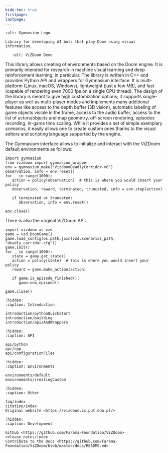 ```yaml
---
hide-toc: true
firstpage:
lastpage:
---
```


```{project-logo} _static/img/vizdoom-text.png
:alt: Gymnasium Logo
```

```{project-heading}
Library for developing AI bots that play Doom using visual information.
```

```{figure} _static/img/vizdoom-demo.gif
   :alt: ViZDoom Demo
```

This library allows creating of environments based on the Doom engine. It is primarily intended for research in machine visual learning and deep reinforcement learning, in particular. The library is written in C++ and provides Python API and wrappers for Gymnasium interface. It is multi-platform (Linux, macOS, Windows), lightweight (just a few MB), and fast (capable of rendering even 7000 fps on a single CPU thread). The design of the library is meant to give high customization options; it supports single-player as well as multi-player modes and implements many additional features like access to the depth buffer (3D vision), automatic labeling of game objects visible in the frame, access to the audio buffer, access to the list of actors/objects and map geometry, off-screen rendering, episodes recording, in-game time scaling. While it provides a set of simple exemplary scenarios, it easily allows one to create custom ones thanks to the visual editors and scripting language supported by the engine.


The Gymnasium interface allows to initialize and interact with the ViZDoom default environments as follows:

```{code-block} python
import gymnasium
from vizdoom import gymnasium_wrapper
env = gymnasium.make("VizdoomDeadlyCorridor-v0")
observation, info = env.reset()
for _ in range(1000):
   action = policy(observation)  # this is where you would insert your policy
   observation, reward, terminated, truncated, info = env.step(action)

   if terminated or truncated:
      observation, info = env.reset()

env.close()
```

There is also the original ViZDoom API:

```{code-block} python
import vizdoom as vzd
game = vzd.DoomGame()
game.load_config(os.path.join(vzd.scenarios_path, "deadly_corridor.cfg"))
game.init()
for _ in range(1000):
   state = game.get_state()
   action = policy(state)  # this is where you would insert your policy
   reward = game.make_action(action)

   if game.is_episode_finished():
      game.new_episode()

game.close()
```


```{toctree}
:hidden:
:caption: Introduction

introduction/pythonQuickstart
introduction/building
introduction/apisAndWrappers
```

```{toctree}
:hidden:
:caption: API

api/python
api/cpp
api/configurationFiles
```

```{toctree}
:hidden:
:caption: Environments

environments/default
environments/creatingCustom
```

```{toctree}
:hidden:
:caption: Other

faq/index
citation/index
Original website <https://vizdoom.cs.put.edu.pl/>
```

```{toctree}
:hidden:
:caption: Development

Github <https://github.com/Farama-Foundation/ViZDoom>
release_notes/index
Contribute to the Docs <https://github.com/Farama-Foundation/ViZDoom/blob/master/docs/README.md>
```
